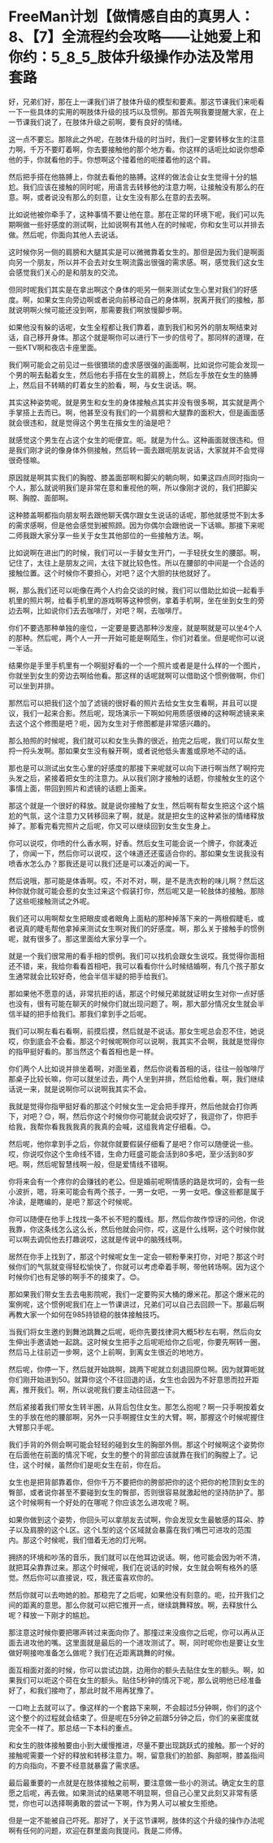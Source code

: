# FreeMan计划【做情感自由的真男人：8、【7】全流程约会攻略——让她爱上和你约：5_8_5_肢体升级操作办法及常用套路

好，兄弟们好，那在上一课我们讲了肢体升级的模型和要素。那这节课我们来呃看一下一些具体的实用的啊肢体升级的技巧以及惯例。那首先啊我要提醒大家，在上一节课我们说了，在肢体升级之前啊，要有良好的情绪。

这一点不要忘。那除此之外呢，在肢体升级的时当时，我们一定要转移女生的注意力啊，千万不要盯着啊，你去要接触他的那个地方看。你这样的话呃比如说你想牵他的手，你就看他的手。你想啊这个搂着他的呃搂着他的这个肩。

然后把手搭在他胳膊上，你就去看他的胳膊。这样的做法会让女生觉得十分的尴尬。我们应该在接触的同时呢，用语言去转移他的注意力啊，让接触没有那么的在意。啊，或者说没有那么的刻意，让女生没有那么在意的去去啊。

比如说他被你牵手了，这种事情不要让他在意。那在正常的环境下呢，我们可以先期啊做一些好感度的测试啊，比如说啊有其他人在的时候呢，你和女生可以并排去做。然后呢，你面向其他人去说话。

这时候你另一侧的肩膀和大腿其实是可以微微靠着女生的。那但是因为我们是啊面向另一个朋友，所以并不会去对女生啊流露出很强的需求感。啊，感觉我们这女生会感觉我们关心的是和朋友的交流。

但同时呢我们其实是在拿出啊这个身体的呃另一侧来测试女生心里对我们的好感度。啊，如果女生向旁边啊或者说向前移动自己的身体啊，脱离开我们的接触，那就说明啊火候可能还没到啊，那需要我们啊放慢脚步啊。

如果他没有躲的话呢，女生全程都让我们靠着，直到我们和另外的朋友啊结束对话，自己移开身体。那这个就是啊你可以进行下一步的信号了。那同样的道理，在一些KTV啊和夜店卡座里面。

我们啊可能会之前见过一些很猥琐的虚求感很强的画面啊，比如说你可能会发现一个男的啊去黏着女生，然后他右手搭在女生的肩膀上，然后左手放在女生的胳膊上，然后目不转睛的盯着女生的脸看，啊，与女生说话。啊。

其实这种姿势呢。就是男生和女生的身体接触点其实并没有很多啊，其实就是两个手掌搭上去而已。啊，他甚至没有我们的一个肩膀和大腿靠的面积大，但是画面感就会很违和，就是觉得这个男生在揩女生的油是吧？

就感觉这个男生在占这个女生的呃便宜。呃。就是为什么。这种画面就很违和。但是我们刚才说的像身体外侧接触，然后转一面去跟呃朋友说话，大家就并不会觉得很奇怪嘛。

原因就是啊其实我们的胸膛、膝盖面部啊和脚尖的朝向啊，如果这四点同时指向一个人，那么就说明我们是非常在意和重视他的啊，所以像刚才说的，我们把脚尖啊、胸膛、面部啊。

这种膝盖啊都指向朋友啊去跟他聊天偶尔跟女生说话的话呢，那他就感觉不到太多的需求感啊，但是他会感觉到被照顾。因为你偶尔会跟他说一下话嘛。那接下来呢二师我跟大家分享一些关于女生其他部位的一些接触方法。啊。

比如说啊在进出门的时候，我们可以一手替女生开门，一手轻抚女生的腰部。啊，记住了，太往上是朋友之间，太往下就比较色性。所以在腰部的中间是一个合适的接触位置。这个时候你不要担心，对吧？这个大胆的扶他就好了。

啊，那么我们还可以呃像在两个人约会交谈的时候，我们可以借助比如说一起看手机里的照片啊，给看手机里的游戏啊等这种惯例，拿着手机啊，坐在坐到女生的旁边去啊，比如说你们去去咖啡厅，对吧？啊，去咖啡厅。

你们不要选那种单独的座位，一定要是要选那种沙发座，就是啊就是可以坐4个人的那种。然后呢，两个人一开一开始可能是啊陌生，你们对着坐。但是呢你可以说一半话。

结果你是手里手机里有一个啊挺好看的一个一个照片或者是是什么样的一个图片，你就坐到女生的旁边去啊给他看。那这样的话呢就啊可以借助这个惯例做啊，你们可以坐到并排。

那然后可以把我们这个加了滤镜的很好看的照片去给女生女生看啊，并且可以提议，我们一起来合影。然后呢，现场演示一下啊如何用质感很棒的这种啊滤镜来来去这个这个修图是吧？呃，因为女生对于修图都是非常感兴趣的。

那么拍照的时候呢，我们就可以和女生头靠的很近，拍完之后呢，我们可以帮女生捋一捋头发啊。那如果女生没有躲开啊，或者说他低头害羞或原地不动的话。

那也是可以测试出女生心里的好感度的那接下来呢就可以向下进行啊当然了啊捋完头发之后，紧接着把女生的注意力。从以我们刚才接触的话题，你接触女生的这个事情上面，带回到照片和滤镜的话题上面来。

那这个就是一个很好的释放。就是说你接触了女生，然后啊有帮女生把这个这个尴尬的气氛，这个注意力又转移回来了啊，就是。就是把女生的这种紧张的情绪释放掉了。那看完看完照片之后呢，你又可以继续回到女生女生身上。

你可以说哎，你喷的什么香水啊，好香。然后女生可能会说一个牌子，你就凑近了，你闻一下，然后你可以说哎，这个味道还还蛮适合你的。那如果女生说我没有喷香水怎么办？那我还是可以我们还是可以凑近的闻一下。

然后说哦，那可能是体香啊。哎，不对不对，啊，是不是洗衣粉的味儿啊？然后这种你就你就可能会惹的女生过来这个假装打你，然后呢又是一轮肢体的接触。那除了这些呃接触测试之外呢。

我们还可以用啊帮女生把眼皮或者眼角上面粘的那种掉落下来的一两根假睫毛，或者说真的睫毛帮他拿掉来测试女生啊对我们的好感度。啊，那么关于接触手的惯例呢，就有很多了。那这里面给大家分享一个。

就是一个我们很常用的看手相的惯例。我们可以找机会跟女生说哎。我觉得你面相还不错，来，我给你看看首相吧，我可以看看你什么时候结婚啊，有几个孩子那女生通常就会比较好奇，他会半信半疑的把手给我们。

那如果他不愿意的话，非常抗拒的话，那这个时候兄弟就就证明女生对你一点好感也没有，很有可能在聊天的时候你们就出现问题了。啊，那大部分情况女生就会半信半疑的把手给我们。那我们拿到手之后呢。

我们可以啊左看右看啊，前摸后摸，然后就是不说话。那女生呢总会忍不住，她说哎，你到底会不会看。那这个时候呢啊你可以说啊，我其实不会啊，我就是觉得你的指甲挺好看的。那当然这个看首相也是一样。

你们两个人比如说并排坐着啊，对面坐着，然后你说看首相的话，往往一般咖啡厅那桌子比较长嘛，你可以就坐过去，两个人坐到并排，然后给他看。啊，我们继续话说一来，就是说啊你可以说啊我其实不会。

我就是觉得你指甲挺好看的那这个时候女生一定会把手撑开，然后他就会打你两下，对吧？😊，啊，然后你这个时候你你可能就会说哎好了，我逗你了，你把手给我，我帮你看我我我真的我真的会喊，这组我肯定仔细看。😊。

然后呢，他你拿到手之后，你就你就要假装仔细看了是吧？你可以随便说一些。哎，你说哎你这个生命线不错，生命力旺盛可能会活到80多吧，至少活到80岁吧。啊，然后呢智慧线啊一般，但是爱情线不错啊。

你将来会有一个疼你的会赚钱的老公。但是婚前呢啊情感的路是坎坷的，会有一些小波折，嗯，将来可能会有两个孩子，一男一女吧，一男一女吧。像这些都是属于冷读，是瞎编的，是吧？那这个时候呢。

你可以随便在他手上找找一条不长不短的腹线。那，然后你故作惊讶的问他，你说我靠，你这条线怎么这么长，然后他就会问你，哎，这是什么线啊，这个时候你就可以啊去调侃他去打趣说哎，这就是传说中的脑残线啊。

居然在你手上找到了，那这个时候呢女生一定会一顿粉拳来打你，对吧？那这个时候你们的气氛就变得轻松愉快了，你就可以考虑牵着手啊，带他转场啊。因为这个时候你们也有足够的啊手不的接束了。😊。

那如果我们带女生去去电影院呢，我们一定要购买大桶的爆米花。那这个爆米花的案例呢，这个惯例呢我们在上一节课讲过，兄弟们可以自己去回顾一下。那最后啊再教大家一个如何在985持锁稳的肢体接触技巧。

当我们将女生邀约到舞池跳舞之后呢，呃你先要找律洞大概5秒左右啊，然后向女生伸出手邀请她一起跳。这时候女生把手之后呢呃给你之后呢，你要先啊转一圈，然后马上往前迈一步啊，这个上前啊，到离女生很近的地地方。

然后呢，你停一下，然后就开始跳啊，跳两下呢就立刻退回原位啊。因为就算呃就你们刚开始进到50。就算你这个不往回退的话，女生也会因为不好意思而拉开距离，推开我们。啊，所以说呢我们要主动往回退一下。

然后紧接着我们带女生转半圈，从背后包住女生。那怎么抱呢？啊一只手啊按着女生的手放在他的腰部啊，另外一只手啊握住女生的大臂。啊，那握这个时候呢握住大臂那只手呢。

我们手背的外侧会啊可能会轻轻的碰到女生的胸部外侧。那这个时候啊这个姿势你在后面他在前面的情况下呢，女生的整个的背部应该就靠在我们的胸膛上了。记住，这个时候，虽然你们是呃女生在前，你在后。

女生也是把背部靠着你，但你千万不要把你的胯部把你的这个把你的枪顶到女生的臀部，或者说你甚至不要碰到女生的臀部，否则很容易就激起他的坚持防护了。那这个时候啊有一个好处的在哪呢？你应该怎么进攻呢？啊。

如果你做到这个姿势，你回头可以拿朋友去试啊，你会发现女生最敏感的耳朵、脖子以及肩膀的这个L区。这个L型的这个区域就会暴露在我们嘴巴可进攻的范围内。那这个时候呢，我们借着无池的灯光啊。

拥挤的环境和吵荡的音乐，我们就可以在他耳边说话。啊，他可能会因为听不清，就把耳朵靠靠过来。那这个时候呢，我们在说话的时候，女生就会啊有格外的感觉。然后你可以直接说，哎，我还蛮喜欢你的。

然后你就可以去吻她的脸。那稳完了之后呢，如果他没有刻意的。呃，拉开我们之间的距离的意思。那么你就可以把它推开一点，继续跳舞释放。啊，去释放什么呢？释放一下刚才的尴尬。

那注意这时候你要把哪声转过来面向你了。那撞过来没痕你之后呢，你可以再从正面去进攻他的嘴。这里面就是最后的一个进攻测试了。啊，同时呢你也是要让女生做好啊接吻准备怎么做呢？我们在近距离跳舞的时候。

面互相面对面的时候，你可以尝试边跳，边用你的额头去贴住女生的额头。啊，如果我们可以呃这个荷在女生的额头。贴住5秒钟的情况下呢，那么说明他已经准备好了，和我们接吻了，那此时就不用再犹豫了。

一口吻上去就可以了。像这样的一个套路下来啊，不会超过5分钟啊，你们的这个这个整个的过程就会结束了。但是呢在5分钟之前跟5分钟之后，你们的亲密度就完全不一样了。那总结一下本科的重点。

和女生的肢体接触要由小到大缓慢推进，尽量不要出现跳跃式的接触。那一个好的接触呢需要一个好的释放和转移注意力。啊，留意我们的脸部、胸部啊，膝盖指间的方向指向，不要不经意就暴露了需求感。

最后最重要的一点就是在肢体接触之前啊，要注意做一些小的测试。确定女生的意愿之后呢，再去做。如果测试的结果嗯不明显啊，但自己心里又此刻又非常有感觉，你也可以选择啊勇敢的尝试一下啊，作为男人可以被女生拒绝。

但是一定不能被自己吓死。那好了，关于这节课啊，肢体的这个升级的操作办法呢啊有任何的问题，欢迎在群里面向我提问。我是二师傅。

